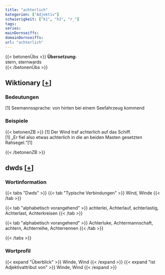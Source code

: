 ```yaml
---
title: "achterlich"
kategorien: ["Adjektiv"]
schwierigkeit: ["k1", "h2", "r_"]
tags:
series:
mainDornseiffs:
domainDornseiffs:
url: "achterlich"
---
```


{{< betonenÜbs >}}
**Übersetzung:**  
stern, sternwards  
{{< /betonenÜbs >}}

## Wiktionary [[+](https://de.wiktionary.org/wiki/achterlich)]

### Bedeutungen
[1] Seemannssprache: von hinten bei einem Seefahrzeug kommend  

### Beispiele
{{< betonenZB >}}
[1] Der Wind traf achterlich auf das Schiff.  
[1] „Er fiel also etwas achterlich in die an beiden Masten gesetzten Rahsegel.“[1]  

{{< /betonenZB >}}


## dwds [[+](https://www.dwds.de/wb/achterlich)]

### Wortinformation
{{< tabs "Dwds" >}}
{{< tab "Typische Verbindungen" >}}
Wind, Winde
{{< /tab >}}

{{< tab "alphabetisch vorangehend" >}}
achterlei, Achterlauf, achterlastig, Achterlast, Achterkreisen
{{< /tab >}}

{{< tab "alphabetisch vorangehend" >}}
Achterluke, Achtermannschaft, achtern, Achterreihe, Achterrennen
{{< /tab >}}

{{< /tabs >}}

### Wortprofil
{{< expand "Überblick" >}} Winde, Wind {{< /expand >}}
{{< expand "ist Adjektivattribut von" >}} Winde, Wind {{< /expand >}}

